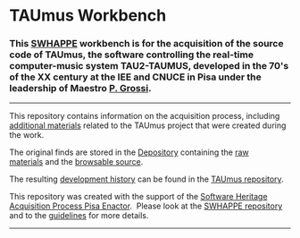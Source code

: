 # TAUmus Workbench

### This [SWHAPPE](https://github.com/Unipisa/SWHAPPE) workbench is for the acquisition of the source code of TAUmus, the software controlling the real-time computer-music system TAU2-TAUMUS, developed in the 70's of the XX century at the IEE and CNUCE in Pisa under the leadership of Maestro [P. Grossi](https://github.com/Unipisa/TAUmus-Workbench/blob/master/metadata/actors.md#pietro-grossi).

-------------------

This repository contains information on the acquisition process, including [additional materials](https://github.com/Unipisa/TAUmus-Workbench/tree/master/additional_materials) related to the TAUmus project that were created during the work.

The original finds are stored in the [Depository](https://github.com/Unipisa/TAUmus-Depository) containing the [raw materials](https://github.com/Unipisa/TAUmus-Depository/tree/master/raw_materials) and the [browsable source](https://github.com/Unipisa/TAUmus-Depository/tree/master/browsable_source).

The resulting
[development history](https://github.com/Unipisa/TAUmus/tree/SourceCode/) can be found in the [TAUmus repository](https://github.com/Unipisa/TAUmus).

This repository was created with the support of the [Software Heritage Acquisition Process Pisa Enactor](https://github.com/Unipisa/SWHAPPE). 
Please look at the [SWHAPPE repository](https://github.com/Unipisa/SWHAPPE/README.md) and to the [guidelines](https://github.com/SoftwareHeritage/swhapguide/blob/master/SWHAP%40Pisa.pdf) for more details.

-------------------
